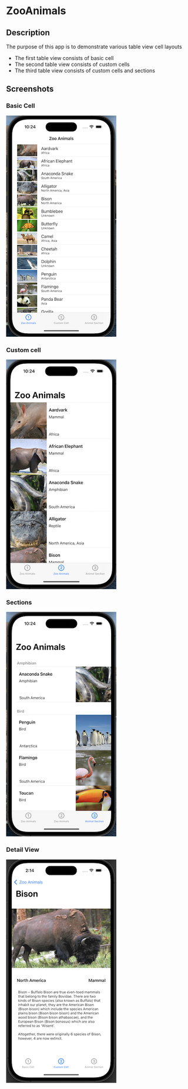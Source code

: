 # ZooAnimals 

## Description

The purpose of this app is to demonstrate various table view cell layouts
 - The first table view consists of basic cell
 - The second table view consists of custom cells
 - The third table view consists of custom cells and sections
 
 ## Screenshots
 
 ### Basic Cell
 ![basic cell](Assets/BasicCells.png)
 
 
 ### Custom cell
 ![custom cell](Assets/CustomCells.png)
 
 
 ### Sections
 ![cells-and-sections](Assets/AnimalSection.png)
 
 ### Detail View
 ![cells-and-sections](Assets/detailView.png)
 
